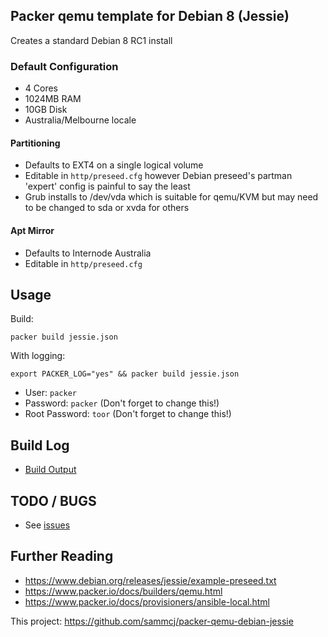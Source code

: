 ## Packer qemu template for Debian 8 (Jessie)
Creates a standard Debian 8 RC1 install

### Default Configuration
* 4 Cores
* 1024MB RAM
* 10GB Disk
* Australia/Melbourne locale

#### Partitioning
* Defaults to EXT4 on a single logical volume
* Editable in `http/preseed.cfg` however Debian preseed's partman 'expert' config is painful to say the least
* Grub installs to /dev/vda which is suitable for qemu/KVM but may need to be changed to sda or xvda for others

#### Apt Mirror
* Defaults to Internode Australia
* Editable in `http/preseed.cfg`

## Usage
Build:
```
packer build jessie.json
```
With logging:
```
export PACKER_LOG="yes" && packer build jessie.json
```
* User: `packer`
* Password: `packer` (Don't forget to change this!)
* Root Password: `toor` (Don't forget to change this!)

## Build Log
* [Build Output](build_output.log)

## TODO / BUGS
* See [issues](https://github.com/sammcj/packer-qemu-debian-jessie/issues)

## Further Reading

* https://www.debian.org/releases/jessie/example-preseed.txt
* https://www.packer.io/docs/builders/qemu.html
* https://www.packer.io/docs/provisioners/ansible-local.html

This project: https://github.com/sammcj/packer-qemu-debian-jessie
